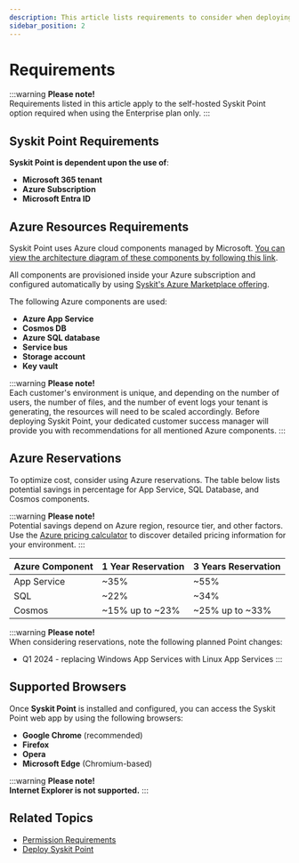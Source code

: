 ```yaml
---
description: This article lists requirements to consider when deploying Syskit Point in your Azure subscription.
sidebar_position: 2
---
```


# Requirements

:::warning
**Please note!**  
Requirements listed in this article apply to the self-hosted Syskit Point option required when using the Enterprise plan only.
:::

## Syskit Point Requirements

**Syskit Point is dependent upon the use of**:
* **Microsoft 365 tenant**
* **Azure Subscription**
* **Microsoft Entra ID** 

## Azure Resources Requirements

Syskit Point uses Azure cloud components managed by Microsoft. [You can view the architecture diagram of these components by following this link](https://www.syskit.com/products/point/resources/architecture-diagrams/).

All components are provisioned inside your Azure subscription and configured automatically by using [Syskit's Azure Marketplace offering](https://azuremarketplace.microsoft.com/en-us/marketplace/apps/syskitltd.syskit_point?exp=ubp8&tab=Overview). 

The following Azure components are used:
* **Azure App Service**
* **Cosmos DB**
* **Azure SQL database**
* **Service bus**
* **Storage account**
* **Key vault**


:::warning
**Please note!**  
Each customer's environment is unique, and depending on the number of users, the number of files, and the number of event logs your tenant is generating, the resources will need to be scaled accordingly.
Before deploying Syskit Point, your dedicated customer success manager will provide you with recommendations for all mentioned Azure components.
:::

## Azure Reservations

To optimize cost, consider using Azure reservations.
The table below lists potential savings in percentage for App Service, SQL Database, and Cosmos components.

:::warning
**Please note!**  
Potential savings depend on Azure region, resource tier, and other factors. 
Use the [Azure pricing calculator](https://azure.microsoft.com/en-us/pricing/calculator/) to discover detailed pricing information for your environment.
:::

| Azure Component | 1 Year Reservation | 3 Years Reservation |
| :--- | :--- | :--- |
| App Service | ~35% | ~55% |
| SQL | ~22% | ~34% |
| Cosmos | ~15% up to ~23% | ~25% up to ~33% |

:::warning
**Please note!**  
When considering reservations, note the following planned Point changes:
* Q1 2024 - replacing Windows App Services with Linux App Services
:::

## Supported Browsers

Once **Syskit Point** is installed and configured, you can access the Syskit Point web app by using the following browsers:

* **Google Chrome** \(recommended\)
* **Firefox**
* **Opera**
* **Microsoft Edge** \(Chromium-based\)

:::warning
**Please note!**  
**Internet Explorer is not supported.**
:::

## Related Topics

* [Permission Requirements](../../requirements/permission-requirements.md)
* [Deploy Syskit Point](deploy-syskit-point.md)

